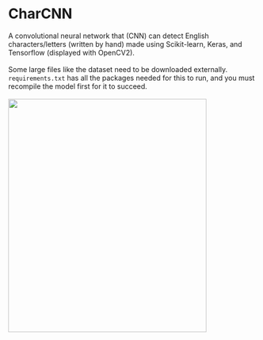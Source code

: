 # CharCNN
A convolutional neural network that (CNN) can detect English characters/letters (written by hand) made using Scikit-learn, Keras, and Tensorflow (displayed with OpenCV2).<br/><br/>
Some large files like the dataset need to be downloaded externally. `requirements.txt` has all the packages needed for this to run, and you must recompile the model first for it to succeed.<br/><br/>
<img src="https://user-images.githubusercontent.com/46657513/130305710-55701bc8-ee23-4b59-a983-003fb3afc6da.png" width="400" height="471">

